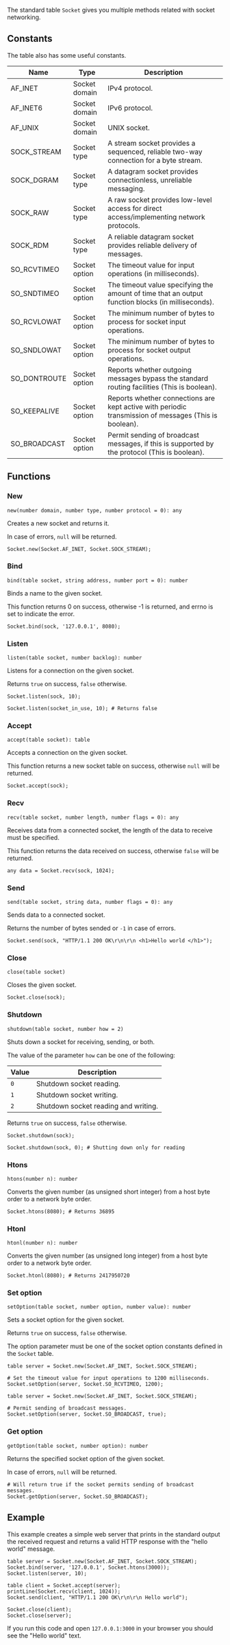 The standard table `Socket` gives you multiple methods related with socket networking.

## Constants

The table also has some useful constants.

| Name         | Type           | Description                                                                                           |
|--------------|----------------|-------------------------------------------------------------------------------------------------------|
| AF_INET      | Socket domain  | IPv4 protocol.                                                                                        |
| AF_INET6     | Socket domain  | IPv6 protocol.                                                                                        |
| AF_UNIX      | Socket domain  | UNIX socket.                                                                                          |
| SOCK_STREAM  | Socket type    | A stream socket provides a sequenced, reliable two-way connection for a byte stream.                  |
| SOCK_DGRAM   | Socket type    | A datagram socket provides connectionless, unreliable messaging.                                      |
| SOCK_RAW     | Socket type    | A raw socket provides low-level access for direct access/implementing network protocols.              |
| SOCK_RDM     | Socket type    | A reliable datagram socket provides reliable delivery of messages.                                    |
| SO_RCVTIMEO  | Socket option  | The timeout value for input operations (in milliseconds).                                             |
| SO_SNDTIMEO  | Socket option  | The timeout value specifying the amount of time that an output function blocks (in milliseconds).     |
| SO_RCVLOWAT  | Socket option  | The minimum number of bytes to process for socket input operations.                                   |
| SO_SNDLOWAT  | Socket option  | The minimum number of bytes to process for socket output operations.                                  |
| SO_DONTROUTE | Socket option  | Reports whether outgoing messages bypass the standard routing facilities (This is boolean).           |
| SO_KEEPALIVE | Socket option  | Reports whether connections are kept active with periodic transmission of messages (This is boolean). |
| SO_BROADCAST | Socket option  | Permit sending of broadcast messages, if this is supported by the protocol (This is boolean).         |

## Functions

### New

`new(number domain, number type, number protocol = 0): any`

Creates a new socket and returns it.

In case of errors, `null` will be returned.

```borealis
Socket.new(Socket.AF_INET, Socket.SOCK_STREAM);
```

### Bind

`bind(table socket, string address, number port = 0): number`

Binds a name to the given socket.

This function returns 0 on success, otherwise -1 is returned, and
errno is set to indicate the error.

```borealis
Socket.bind(sock, '127.0.0.1', 8080);
```

### Listen

`listen(table socket, number backlog): number`

Listens for a connection on the given socket.

Returns `true` on success, `false` otherwise.

```borealis
Socket.listen(sock, 10);
```

```borealis
Socket.listen(socket_in_use, 10); # Returns false
```

### Accept

`accept(table socket): table`

Accepts a connection on the given socket.

This function returns a new socket table on success, otherwise `null` will be returned.

```borealis
Socket.accept(sock);
```

### Recv

`recv(table socket, number length, number flags = 0): any`

Receives data from a connected socket, the length of the data to receive must be specified.

This function returns the data received on success, otherwise `false` will be returned.

```borealis
any data = Socket.recv(sock, 1024);
```

### Send

`send(table socket, string data, number flags = 0): any`

Sends data to a connected socket.

Returns the number of bytes sended or `-1` in case of errors.

```borealis
Socket.send(sock, "HTTP/1.1 200 OK\r\n\r\n <h1>Hello world </h1>");
```

### Close

`close(table socket)`

Closes the given socket.

```borealis
Socket.close(sock);
```

### Shutdown

`shutdown(table socket, number how = 2)`

Shuts down a socket for receiving, sending, or both.

The value of the parameter `how` can be one of the following:

| Value | Description                          |
|-------|--------------------------------------|
| `0`   | Shutdown socket reading.             |
| `1`   | Shutdown socket writing.             |
| `2`   | Shutdown socket reading and writing. |

Returns `true` on success, `false` otherwise.

```borealis
Socket.shutdown(sock);
```

```borealis
Socket.shutdown(sock, 0); # Shutting down only for reading
```

### Htons

`htons(number n): number`

Converts the given number (as unsigned short integer) from a host byte order to a network byte order.

```borealis
Socket.htons(8080); # Returns 36895
```

### Htonl

`htonl(number n): number`

Converts the given number (as unsigned long integer) from a host byte order to a network byte order.

```borealis
Socket.htonl(8080); # Returns 2417950720
```

### Set option

`setOption(table socket, number option, number value): number`

Sets a socket option for the given socket.

Returns `true` on success, `false` otherwise.

The option parameter must be one of the socket option constants defined in the `Socket` table.

```borealis
table server = Socket.new(Socket.AF_INET, Socket.SOCK_STREAM);

# Set the timeout value for input operations to 1200 milliseconds.
Socket.setOption(server, Socket.SO_RCVTIMEO, 1200);
```

```borealis
table server = Socket.new(Socket.AF_INET, Socket.SOCK_STREAM);

# Permit sending of broadcast messages.
Socket.setOption(server, Socket.SO_BROADCAST, true);
```

### Get option

`getOption(table socket, number option): number`

Returns the specified socket option of the given socket.

In case of errors, `null` will be returned.

```borealis
# Will return true if the socket permits sending of broadcast messages.
Socket.getOption(server, Socket.SO_BROADCAST);
```

## Example

This example creates a simple web server that prints in the standard output the received request and returns a valid HTTP response with the "hello world" message.

```borealis
table server = Socket.new(Socket.AF_INET, Socket.SOCK_STREAM);
Socket.bind(server, '127.0.0.1', Socket.htons(3000));
Socket.listen(server, 10);

table client = Socket.accept(server);
printLine(Socket.recv(client, 1024));
Socket.send(client, "HTTP/1.1 200 OK\r\n\r\n Hello world");

Socket.close(client);
Socket.close(server);
```

If you run this code and open `127.0.0.1:3000` in your browser you should see the "Hello world" text.
